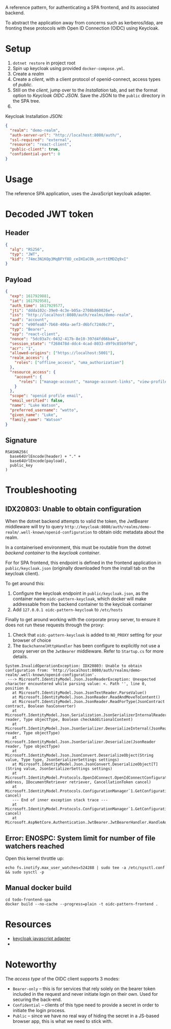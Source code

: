 A reference pattern, for authenticating a SPA frontend, and its associated backend.

To abstract the application away from concerns such as kerberos/ldap, are fronting these protocols with Open ID Connection (OIDC) using Keycloak.

# Setup

1. `dotnet restore` in project root
1. Spin up keycloak using provided `docker-compose.yml`.
1. Create a _realm_
1. Create a _client_, with a client protocol of openid-connect, access types of _public_.
1. Still on the _client_, jump over to the _Installation_ tab, and set the format option to _Keycloak OIDC JSON_. Save the JSON to the `public` directory in the SPA tree.
1.

Keycloak Installation JSON:

```json
{
  "realm": "demo-realm",
  "auth-server-url": "http://localhost:8080/auth/",
  "ssl-required": "external",
  "resource": "react-client",
  "public-client": true,
  "confidential-port": 0
}
```

# Usage

The reference SPA application, uses the JavaScript keycloak adapter.

# Decoded JWT token

## Header

```json
{
  "alg": "RS256",
  "typ": "JWT",
  "kid": "74mc3N1KOp3MqBFYf8D_ceIHIaCOk_asrttEMDZq9xI"
}
```

## Payload

```json
{
  "exp": 1617929881,
  "iat": 1617929581,
  "auth_time": 1617929577,
  "jti": "ddda102c-39e0-4c3e-b05a-2708b860026e",
  "iss": "http://localhost:8080/auth/realms/demo-realm",
  "aud": "account",
  "sub": "e90fea87-7b68-406a-aef3-d6bfc724d6c7",
  "typ": "Bearer",
  "azp": "react-client",
  "nonce": "5dc03a7c-0432-417b-8e10-397d4fd66ba4",
  "session_state": "f268478d-ddc4-4cad-8033-d9f9c85b9f9d",
  "acr": "1",
  "allowed-origins": ["https://localhost:5001"],
  "realm_access": {
    "roles": ["offline_access", "uma_authorization"]
  },
  "resource_access": {
    "account": {
      "roles": ["manage-account", "manage-account-links", "view-profile"]
    }
  },
  "scope": "openid profile email",
  "email_verified": false,
  "name": "Luke Watson",
  "preferred_username": "watto",
  "given_name": "Luke",
  "family_name": "Watson"
}
```

## Signature

```
RSASHA256(
  base64UrlEncode(header) + "." +
  base64UrlEncode(payload),
  public_key
)
```

# Troubleshooting

## IDX20803: Unable to obtain configuration

When the dotnet backend attempts to valid the token, the JwtBearer middleware will try to query `http://keycloak:8080/auth/realms/demo-realm/.well-known/openid-configuration` to obtain oidc metadata about the realm.

In a containerised environment, this must be routable from the dotnet _backend container_ to the _keycloak container_.

For for SPA frontend, this endpoint is defined in the frontend application in `public/keycloak.json` (originally downloaded from the install tab on the keycloak client).

To get around this:

1. Configure the keycloak endpoint in `public/keycloak.json`, as the container name `oidc-pattern-keycloak`, which docker will make addressable from the backend container to the keycloak container
2. Add `127.0.0.1 oidc-pattern-keycloak` to `/etc/hosts`

Finally to get around working with the corporate proxy server, to ensure it does not run these requests through the proxy:

1. Check that `oidc-pattern-keycloak` is added to `NO_PROXY` setting for your browser of choice
2. The `BackchannelHttpHandler` has been configure to explicitly not use a proxy server on the `JwtBearer` middleware. Refer to `Startup.cs` for more details.

```
System.InvalidOperationException: IDX20803: Unable to obtain configuration from: 'http://localhost:8080/auth/realms/demo-realm/.well-known/openid-configuration'.
 ---> Microsoft.IdentityModel.Json.JsonReaderException: Unexpected character encountered while parsing value: <. Path '', line 0, position 0.
   at Microsoft.IdentityModel.Json.JsonTextReader.ParseValue()
   at Microsoft.IdentityModel.Json.JsonReader.ReadAndMoveToContent()
   at Microsoft.IdentityModel.Json.JsonReader.ReadForType(JsonContract contract, Boolean hasConverter)
   at Microsoft.IdentityModel.Json.Serialization.JsonSerializerInternalReader.Deserialize(JsonReader reader, Type objectType, Boolean checkAdditionalContent)
   at Microsoft.IdentityModel.Json.JsonSerializer.DeserializeInternal(JsonReader reader, Type objectType)
   at Microsoft.IdentityModel.Json.JsonSerializer.Deserialize(JsonReader reader, Type objectType)
   at Microsoft.IdentityModel.Json.JsonConvert.DeserializeObject(String value, Type type, JsonSerializerSettings settings)
   at Microsoft.IdentityModel.Json.JsonConvert.DeserializeObject[T](String value, JsonSerializerSettings settings)
   at Microsoft.IdentityModel.Protocols.OpenIdConnect.OpenIdConnectConfigurationRetriever.GetAsync(String address, IDocumentRetriever retriever, CancellationToken cancel)
   at Microsoft.IdentityModel.Protocols.ConfigurationManager`1.GetConfigurationAsync(CancellationToken cancel)
   --- End of inner exception stack trace ---
   at Microsoft.IdentityModel.Protocols.ConfigurationManager`1.GetConfigurationAsync(CancellationToken cancel)
   at Microsoft.AspNetCore.Authentication.JwtBearer.JwtBearerHandler.HandleAuthenticateAsync()
```

## Error: ENOSPC: System limit for number of file watchers reached

Open this kernel throttle up:

```
echo fs.inotify.max_user_watches=524288 | sudo tee -a /etc/sysctl.conf && sudo sysctl -p
```

## Manual docker build

```
cd todo-frontend-spa
docker build --no-cache --progress=plain -t oidc-pattern-frontend .
```

# Resources

- [keycloak javascript adapter](https://www.keycloak.org/docs/latest/securing_apps/#_javascript_adapter)
-

# Noteworthy

The _access type_ of the OIDC client supports 3 modes:

- `Bearer-only` – this is for services that rely solely on the bearer token included in the request and never initiate login on their own. Used for securing the back-end.
- `Confidential` – clients of this type need to provide a secret in order to initiate the login process.
- `Public` – since we have no real way of hiding the secret in a JS-based browser app, this is what we need to stick with.
